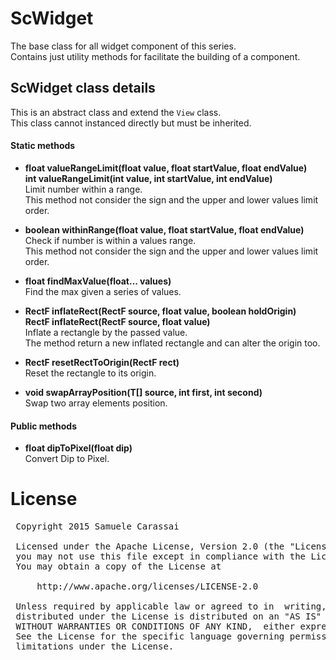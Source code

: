 # ScWidget
The base class for all widget component of this series.<br />
Contains just utility methods for facilitate the building of a component.


## ScWidget class details
This is an abstract class and extend the <code>View</code> class.<br />
This class cannot instanced directly but must be inherited.

#### Static methods

- **float valueRangeLimit(float value, float startValue, float endValue)**<br />
**int valueRangeLimit(int value, int startValue, int endValue)**<br />
Limit number within a range.<br />
This method not consider the sign and the upper and lower values limit order.

- **boolean withinRange(float value, float startValue, float endValue)**<br />
Check if number is within a values range.<br />
This method not consider the sign and the upper and lower values limit order.

- **float findMaxValue(float... values)**<br />
Find the max given a series of values.

- **RectF inflateRect(RectF source, float value, boolean holdOrigin)**<br />
**RectF inflateRect(RectF source, float value)**<br />
Inflate a rectangle by the passed value.<br />
The method return a new inflated rectangle and can alter the origin too.

- **RectF resetRectToOrigin(RectF rect)**<br />
Reset the rectangle to its origin.

- **void swapArrayPosition(T[] source, int first, int second)**<br />
Swap two array elements position.


#### Public methods

- **float dipToPixel(float dip)**<br />
Convert Dip to Pixel.


# License
<pre>
 Copyright 2015 Samuele Carassai

 Licensed under the Apache License, Version 2.0 (the "License");
 you may not use this file except in compliance with the License.
 You may obtain a copy of the License at

     http://www.apache.org/licenses/LICENSE-2.0

 Unless required by applicable law or agreed to in  writing, software
 distributed under the License is distributed on an "AS IS" BASIS,
 WITHOUT WARRANTIES OR CONDITIONS OF ANY KIND,  either express or implied.
 See the License for the specific language governing permissions and
 limitations under the License.
</pre>